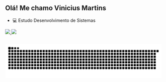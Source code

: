 ## Olá! Me chamo Vinicius Martins

- 💻 Estudo Desenvolvimento de Sistemas
   
<div>
  <a href="https://github.com/ViniciusM11">
  <img height="180em" src="https://github-readme-stats.vercel.app/api?username=ViniciusM11&show_icons=true&theme=monokai&include_all_commits=true&count_private=true"/>
  <img height="180em" src="https://github-readme-stats.vercel.app/api/top-langs/?username=ViniciusM11&layout=compact&langs_count=16&theme=monokai"/>
</div>

##
![Snake animation](https://github.com/ViniciusM11/ViniciusM11/blob/output/github-contribution-grid-snake.svg)
